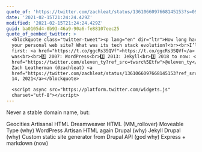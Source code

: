```yaml
---
quote_of: 'https://twitter.com/zachleat/status/1361066097668145153?s=09'
date: '2021-02-15T21:24:24.429Z'
modified: '2021-02-15T21:24:24.429Z'
guid: ba0105d4-0b93-46a9-90a6-fe88107eec25
quote_of_oembed_twitter: >
  <blockquote class="twitter-tweet"><p lang="en" dir="ltr">How long have you had
  your personal web site? What was its tech stack evolution?<br><br>I’ll go
  first: <a href="https://t.co/ggcRs3SQVf">https://t.co/ggcRs3SQVf</a>
  was<br><br>1️⃣ 2007: WordPress<br>2️⃣ 2013: Jekyll<br>3️⃣ 2018 to now: <a
  href="https://twitter.com/eleven_ty?ref_src=twsrc%5Etfw">@eleven_ty</a></p>&mdash;
  Zach Leatherman (@zachleat) <a
  href="https://twitter.com/zachleat/status/1361066097668145153?ref_src=twsrc%5Etfw">February
  14, 2021</a></blockquote>

  <script async src="https://platform.twitter.com/widgets.js"
  charset="utf-8"></script>
---
```

Never a stable domain name, but:

Geocities
Artisanal HTML
Dreamweaver HTML (MM_rollover)
Moveable Type (why)
WordPress
Artisan HTML again
Drupal (why)
Jekyll
Drupal (why)
Custom static site generator from Drupal API (god why)
Express + markdown (now)
